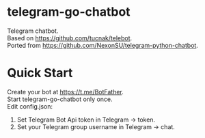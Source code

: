 # telegram-go-chatbot
Telegram chatbot.  
Based on https://github.com/tucnak/telebot.  
Ported from https://github.com/NexonSU/telegram-python-chatbot.
# Quick Start 
Create your bot at https://t.me/BotFather.  
Start telegram-go-chatbot only once.  
Edit config.json:
1) Set Telegram Bot Api token in Telegram -> token.
2) Set your Telegram group username in Telegram -> chat.
